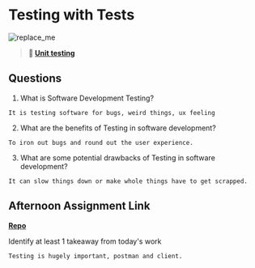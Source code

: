 # Testing with Tests

![replace_me](https://codeworks.blob.core.windows.net/public/assets/img/illustrations/placeholder.svg)

> **📖 [Unit testing](https://codeworksacademy.com/fs-student-guide/resources/wk8-9/03-Unit-Testing)**

## Questions

1. What is Software Development Testing?
```
It is testing software for bugs, weird things, ux feeling
```
2. What are the benefits of Testing in software development?
```
To iron out bugs and round out the user experience.
```
3. What are some potential drawbacks of Testing in software development?
```
It can slow things down or make whole things have to get scrapped.
```
## Afternoon Assignment Link

**[Repo](https://github.com/ksquaredcoding/<ASSIGNMENT_REPO>)**

Identify at least 1 takeaway from today's work
```
Testing is hugely important, postman and client.
```